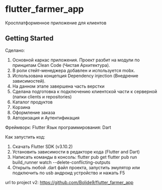 # flutter_farmer_app

Кросплатформенное приложение для клиентов

## Getting Started

Сделано:

1. Основной каркас приложения. Проект разбит на модули по принципам Clean Code (Чистая Архитектура).
2. В роли стейт-менеджера добавлен и используется mobx.
3. Использована концепция Dependency injection (Внедрение зависимостей).
4. На данном этапе завершена часть верстки
5. Cделана подготовка к подключению клиентской части к серверной (папки clients и repositories)
6. Каталог продуктов
7. Корзина
8. Оформление заказа
9. Авторизация и Аутентификация

Фреймворк: Flutter
Язык программирования: Dart

Как запустить код: 

1. Скачать Flutter SDK (v3.10.2)
2. Установить зависимости в редакторе кода (Flutter and Dart)
3. Написать команды в консоль: 
flutter pub get
flutter pub run build_runner watch --delete-conflicting-outputs
4. Открыть любой .dart файл проекта, запустить эмулятор или подключить по usb андроид устройство и нажать F5


url to project v2: https://github.com/Bolide9/flutter_farmer_app 
